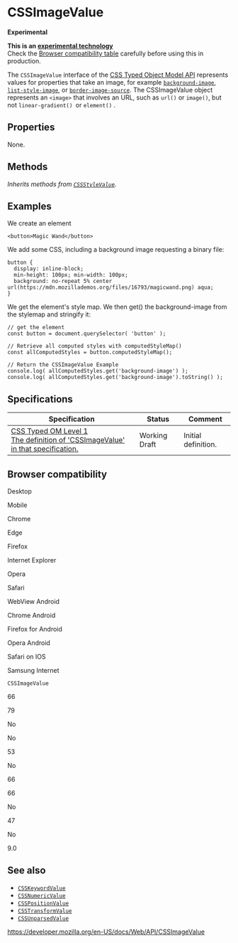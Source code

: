 # CSSImageValue

**Experimental**

**This is an [experimental technology](https://developer.mozilla.org/en-US/docs/MDN/Guidelines/Conventions_definitions#experimental)**  
Check the [Browser compatibility table](#browser_compatibility) carefully before using this in production.

The `CSSImageValue` interface of the [CSS Typed Object Model API](css_object_model#css_typed_object_model) represents values for properties that take an image, for example [`background-image`](https://developer.mozilla.org/en-US/docs/Web/CSS/background-image), [`list-style-image`](https://developer.mozilla.org/en-US/docs/Web/CSS/list-style-image), or [`border-image-source`](https://developer.mozilla.org/en-US/docs/Web/CSS/border-image-source). The CSSImageValue object represents an `<image>` that involves an URL, such as `url()` or `image()`, but not `linear-gradient() `or `element()` .

## Properties

None.

## Methods

_Inherits methods from [`CSSStyleValue`](cssstylevalue)._

## Examples

We create an element

    <button>Magic Wand</button>

We add some CSS, including a background image requesting a binary file:

    button {
      display: inline-block;
      min-height: 100px; min-width: 100px;
      background: no-repeat 5% center url(https://mdn.mozillademos.org/files/16793/magicwand.png) aqua;
    }

We get the element's style map. We then get() the background-image from the stylemap and stringify it:

    // get the element
    const button = document.querySelector( 'button' );

    // Retrieve all computed styles with computedStyleMap()
    const allComputedStyles = button.computedStyleMap();

    // Return the CSSImageValue Example
    console.log( allComputedStyles.get('background-image') );
    console.log( allComputedStyles.get('background-image').toString() );

## Specifications

<table><thead><tr class="header"><th>Specification</th><th>Status</th><th>Comment</th></tr></thead><tbody><tr class="odd"><td><a href="https://drafts.css-houdini.org/css-typed-om-1/#imagevalue-objects">CSS Typed OM Level 1<br />
<span class="small">The definition of 'CSSImageValue' in that specification.</span></a></td><td><span class="spec-wd">Working Draft</span></td><td>Initial definition.</td></tr></tbody></table>

## Browser compatibility

Desktop

Mobile

Chrome

Edge

Firefox

Internet Explorer

Opera

Safari

WebView Android

Chrome Android

Firefox for Android

Opera Android

Safari on IOS

Samsung Internet

`CSSImageValue`

66

79

No

No

53

No

66

66

No

47

No

9.0

## See also

- [`CSSKeywordValue`](csskeywordvalue)
- [`CSSNumericValue`](cssnumericvalue)
- [`CSSPositionValue`](csspositionvalue)
- [`CSSTransformValue`](csstransformvalue)
- [`CSSUnparsedValue`](cssunparsedvalue)

<a href="https://developer.mozilla.org/en-US/docs/Web/API/CSSImageValue" class="_attribution-link">https://developer.mozilla.org/en-US/docs/Web/API/CSSImageValue</a>
